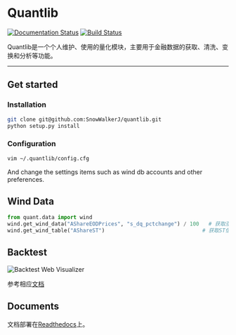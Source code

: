 # Quantlib

[![Documentation Status](https://readthedocs.org/projects/quantlib/badge/?version=latest)](http://quantlib.readthedocs.io/?badge=latest)
[![Build Status](https://travis-ci.org/SnowWalkerJ/quantlib.svg?branch=master)](https://travis-ci.org/SnowWalkerJ/quantlib)

Quantlib是一个个人维护、使用的量化模块，主要用于金融数据的获取、清洗、变换和分析等功能。

------------------

## Get started

### Installation

```bash
git clone git@github.com:SnowWalkerJ/quantlib.git
python setup.py install
```

### Configuration

```bash
vim ~/.quantlib/config.cfg
```
And change the settings items such as wind db accounts and other preferences.

## Wind Data

```python
from quant.data import wind
wind.get_wind_data("AShareEODPrices", "s_dq_pctchange") / 100   # 获取涨跌幅
wind.get_wind_table("AShareST")                               # 获取ST信息
```

## Backtest

![Backtest Web Visualizer](http://quantlib.readthedocs.io/_static/backtest_web.jpg)

参考相应[文档](http://quantlib.readthedocs.io/tutorial/backtest.html)

## Documents

文档部署在[Readthedocs](http://quantlib.readthedocs.io/)上。